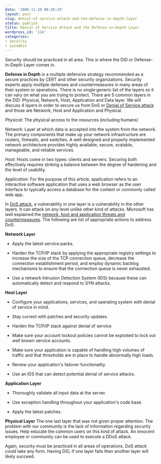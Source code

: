 ```yaml
---
date: '2008-11-20 08:20:29'
layout: post
slug: denial-of-service-attack-and-the-defense-in-depth-layer
status: publish
title: Denial of Service Attack and the Defense-in-Depth Layer
wordpress_id: '114'
categories:
- Security
- sysadmin
---
```


Security should be practiced in all area. This is where the DiD or Defense-in-Depth Layer comes in.

**Defense in Depth** is a multiple defensive strategy recommended as a secure practices by CERT and other security organizations. Security experts apply multiple defenses and countermeasures in many areas of their system or operations. There is no single generic list of the layers so it can vary on what you are trying to protect. There are 5 common layers in the DiD: Physical, Network, Host, Application and Data layer. We will discuss 4 layers in order to secure us from DoS or [Denial of Service attack](http://linuxsysadminblog.com/2008/11/denial-of-service-dos-attacks-becoming-more-common/) and those are  Network, Host and Application and Physical.

_Physical_: The physical access to the resources (including humans)

_Network_: Layer at which data is accepted into the system from the network. The primary components that make up your network infrastructure are routers, firewalls, and switches.  A well designed and properly implemented network architecture provides highly available, secure, scalable, manageable, and reliable services.

_Host_: Hosts come in two types: clients and servers. Securing both effectively requires striking a balance between the degree of hardening and the level of usability.

_Application_: For the purpose of this article, application refers to an interactive software application that uses a web browser as the user interface to typically access a database for the content or commonly called web app.

In [DoS attack](http://linuxsysadminblog.com/2008/11/denial-of-service-dos-attacks-becoming-more-common/), a vulnerability in one layer is a vulnerability in the other layers. It can attack on any level unlike other kind of attacks. Microsoft has well explained the [network, host and application threats and countermeasures](http://msdn.microsoft.com/en-us/library/aa302418.aspx#c02618429_004). The following are list of appropriate actions to address DoS:

**Network Layer**



	
  * Apply the latest service packs.

	
  * Harden the TCP/IP stack by applying the appropriate registry settings to increase the size of the TCP connection queue, decrease the connection establishment period, and employ dynamic backlog mechanisms to ensure that the connection queue is never exhausted.

	
  * Use a network Intrusion Detection System (IDS) because these can automatically detect and respond to SYN attacks.


**Host Layer**



	
  * Configure your applications, services, and operating system with denial of service in mind.

	
  * Stay current with patches and security updates.

	
  * Harden the TCP/IP stack against denial of service.

	
  * Make sure your account lockout policies cannot be exploited to lock out well known service accounts.

	
  * Make sure your application is capable of handling high volumes of traffic and that thresholds are in place to handle abnormally high loads.

	
  * Review your application's failover functionality.

	
  * Use an IDS that can detect potential denial of service attacks.


**Application Layer**



	
  * Thoroughly validate all input data at the server.

	
  * Use exception handling throughout your application's code base.

	
  * Apply the latest patches.


**Physical Layer**
The one last layer that was not given proper attention. The problem with our community is the lack of information regarding security issues. Help educate the common users on this kind of attack. An innocent employee or community can be used to execute a DDoS attack.

Again, security must be practiced in all areas of operations. DoS attack could take any form. Having DiD, if one layer fails then another layer will likely succeed.
